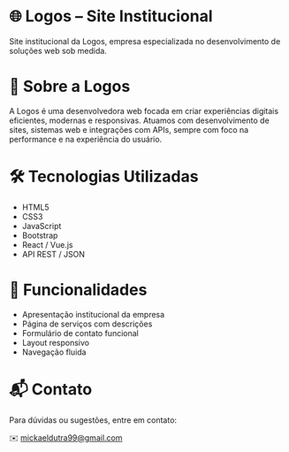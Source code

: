 # 🌐 Logos – Site Institucional

Site institucional da Logos, empresa especializada no desenvolvimento de soluções web sob medida.

# 🚀 Sobre a Logos

A Logos é uma desenvolvedora web focada em criar experiências digitais eficientes, modernas e responsivas. Atuamos com desenvolvimento de sites, sistemas web e integrações com APIs, sempre com foco na performance e na experiência do usuário.

# 🛠️ Tecnologias Utilizadas

  - HTML5
  - CSS3
  - JavaScript
  - Bootstrap
  - React / Vue.js
  - API REST / JSON


# 📸 Funcionalidades

  - Apresentação institucional da empresa
  - Página de serviços com descrições
  - Formulário de contato funcional
  - Layout responsivo
  - Navegação fluida

# 📬 Contato

Para dúvidas ou sugestões, entre em contato:

  ✉️ mickaeldutra99@gmail.com
